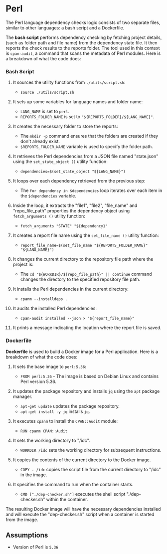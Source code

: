 # Perl

The Perl language dependency checks logic consists of two separate files, similar to other languages: a bash script and a Dockerfile.

The **bash script** performs dependency checking by fetching project details, (such as folder path and file name) from the dependency state file. It then reports the check results to the reports folder. The tool used in this context is `cpan-audit`, a command that scans the metadata of Perl modules. Here is a breakdown of what the code does:

### Bash Script

1. It sources the utility functions from `./utils/script.sh`:

   - `source ./utils/script.sh` 

2. It sets up some variables for language names and folder name:

   - `LANG_NAME` is set to `perl`.
   - `REPORTS_FOLDER_NAME` is set to `"${REPORTS_FOLDER}/${LANG_NAME}"`.

3. It creates the necessary folder to store the reports:

   - The `mkdir -p` command ensures that the folders are created if they don't already exist.
   - `$REPORTS_FOLDER_NAME` variable is used to specify the folder path.

4. It retrieves the Perl dependencies from a JSON file named "state.json" using the `set_state_object ()` utility function:

   - `dependencies=$(set_state_object "${LANG_NAME}")`

5. It loops over each dependency retrieved from the previous step:

   - The `for dependency in $dependencies` loop iterates over each item in the `$dependencies` variable.

6. Inside the loop, it extracts the "file1", "file2", "file_name" and "repo_file_path" properties the dependency object using `fetch_arguments ()` utility function:

   - `fetch_arguments "STATE" "${dependency}"`

7. It creates a report file name using the `set_file_name ()` utility function:

   - `report_file_name=$(set_file_name "${REPORTS_FOLDER_NAME}" "${LANG_NAME}")`

8. It changes the current directory to the repository file path where the project is:

   - The `cd "${WORKDIR}/${repo_file_path}" || continue` command changes the directory to the specified repository file path.

9. It installs the Perl dependencies in the current directory:
   - `cpanm --installdeps .`

10. It audits the installed Perl dependencies:
    - `cpan-audit installed --json > "${report_file_name}"`

11. It prints a message indicating the location where the report file is saved.

### Dockerfile

**Dockerfile** is used to build a Docker image for a Perl application. Here is a breakdown of what the code does:

1. It sets the base image to `perl:5.36`:
   - `FROM perl:5.36` - The image is based on Debian Linux and contains Perl version 5.36. 

2. It updates the package repository and installs `jq` using the `apt` package manager.
   - `apt-get update` updates the package repository.
   - `apt-get install -y jq` installs `jq`.

3. It executes `cpanm` to install the `CPAN::Audit` module:
   - `RUN cpanm CPAN::Audit`

4. It sets the working directory to "/idc".
   - `WORKDIR /idc` sets the working directory for subsequent instructions.

5. It copies the contents of the current directory to the Docker image.
   - `COPY . /idc` copies the script file from the current directory to "/idc" in the image.

6. It specifies the command to run when the container starts.
   - `CMD ["./dep-checker.sh"]` executes the shell script "./dep-checker.sh" within the container.

The resulting Docker image will have the necessary dependencies installed and will execute the "dep-checker.sh" script when a container is started from the image.

## Assumptions

- Version of Perl is `5.36`
